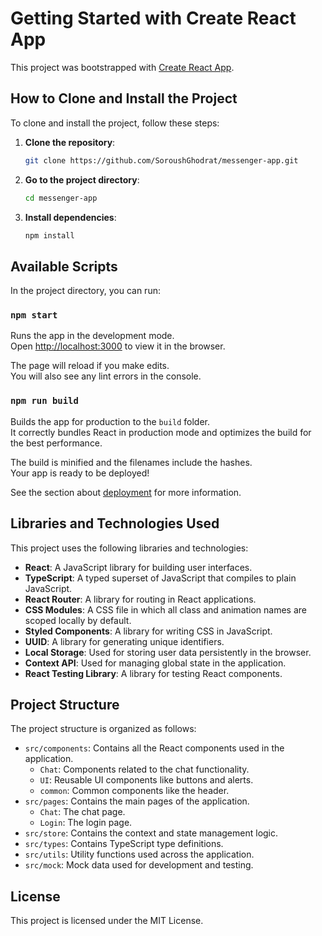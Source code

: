 # Getting Started with Create React App

This project was bootstrapped with [Create React App](https://github.com/facebook/create-react-app).

## How to Clone and Install the Project

To clone and install the project, follow these steps:

1. **Clone the repository**:

   ```sh
   git clone https://github.com/SoroushGhodrat/messenger-app.git
   ```

2. **Go to the project directory**:

   ```sh
   cd messenger-app
   ```

3. **Install dependencies**:
   ```sh
   npm install
   ```

## Available Scripts

In the project directory, you can run:

### `npm start`

Runs the app in the development mode.\
Open [http://localhost:3000](http://localhost:3000) to view it in the browser.

The page will reload if you make edits.\
You will also see any lint errors in the console.

### `npm run build`

Builds the app for production to the `build` folder.\
It correctly bundles React in production mode and optimizes the build for the best performance.

The build is minified and the filenames include the hashes.\
Your app is ready to be deployed!

See the section about [deployment](https://facebook.github.io/create-react-app/docs/deployment) for more information.

## Libraries and Technologies Used

This project uses the following libraries and technologies:

- **React**: A JavaScript library for building user interfaces.
- **TypeScript**: A typed superset of JavaScript that compiles to plain JavaScript.
- **React Router**: A library for routing in React applications.
- **CSS Modules**: A CSS file in which all class and animation names are scoped locally by default.
- **Styled Components**: A library for writing CSS in JavaScript.
- **UUID**: A library for generating unique identifiers.
- **Local Storage**: Used for storing user data persistently in the browser.
- **Context API**: Used for managing global state in the application.
- **React Testing Library**: A library for testing React components.

## Project Structure

The project structure is organized as follows:

- `src/components`: Contains all the React components used in the application.
  - `Chat`: Components related to the chat functionality.
  - `UI`: Reusable UI components like buttons and alerts.
  - `common`: Common components like the header.
- `src/pages`: Contains the main pages of the application.
  - `Chat`: The chat page.
  - `Login`: The login page.
- `src/store`: Contains the context and state management logic.
- `src/types`: Contains TypeScript type definitions.
- `src/utils`: Utility functions used across the application.
- `src/mock`: Mock data used for development and testing.


## License

This project is licensed under the MIT License.
